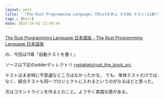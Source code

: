 ```yaml
---
layout: post
title: "「The Rust Programming Language」でRustを学ぶ その06 テスト(11章)"
tags : [Rust]
date: 2025-10-02 12:49:44
---
```




[The Rust Programming Language 日本語版 - The Rust Programming Language 日本語版](https://doc.rust-jp.rs/book-ja/title-page.html)

の、今回は11章「自動テストを書く」

ソースは下記のadderディレクトリ
[ryotakato/rust_the_book_src](https://github.com/ryotakato/rust_the_book_src)


テストはまあ特に不思議なところはなかったかな。
でも、単体テストだけではなく、結合テストも同一プロジェクトに入れるというのがなるほどと思った。


次はコマンドラインを作るとのこと。ようやく実践な感がある。



